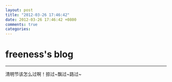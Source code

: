 ```yaml
---
layout: post
title: "2012-03-26 17:46:42"
date: 2012-03-26 17:46:42 +0800
comments: true
categories: 
---
```


# freeness's blog

----------

>
清明节该怎么过啊！掠过~飘过~路过~